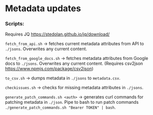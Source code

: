 # Metadata updates

### Scripts:

Requires JQ https://stedolan.github.io/jq/download/

`fetch_from_api.sh` -> fetches current metadata attributes from API to `./jsons`. Overwrites any current content.

`fetch_from_google_docs.sh` -> fetches metadata attributes from Google docs to `./jsons`. Overwrites any current content. (Requires csv2json https://www.npmjs.com/package/csv2json)

`to_csv.sh` -> dumps metadata in `./jsons` to `metadata.csv`.

`checkissues.sh` -> checks for missing metadata attributes in `./jsons`.

`generate_patch_commands.sh <auth>` -> generates curl commands for patching metadata in `./json`. Pipe to bash to run patch commands `./generate_patch_commands.sh "Bearer TOKEN" | bash`.
